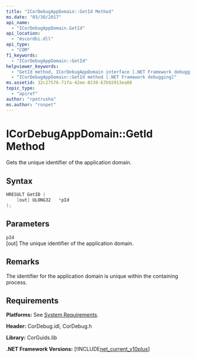 ```yaml
---
title: "ICorDebugAppDomain::GetId Method"
ms.date: "03/30/2017"
api_name: 
  - "ICorDebugAppDomain.GetId"
api_location: 
  - "mscordbi.dll"
api_type: 
  - "COM"
f1_keywords: 
  - "ICorDebugAppDomain::GetId"
helpviewer_keywords: 
  - "GetId method, ICorDebugAppDomain interface [.NET Framework debugging]"
  - "ICorDebugAppDomain::GetId method [.NET Framework debugging]"
ms.assetid: 32c27576-71fa-42ee-8230-67b92913ea08
topic_type: 
  - "apiref"
author: "rpetrusha"
ms.author: "ronpet"
---
```

# ICorDebugAppDomain::GetId Method
Gets the unique identifier of the application domain.  
  
## Syntax  
  
```cpp  
HRESULT GetID (  
    [out] ULONG32   *pId  
);  
```  
  
## Parameters  
 `pId`  
 [out] The unique identifier of the application domain.  
  
## Remarks  
 The identifier for the application domain is unique within the containing process.  
  
## Requirements  
 **Platforms:** See [System Requirements](../../../../docs/framework/get-started/system-requirements.md).  
  
 **Header:** CorDebug.idl, CorDebug.h  
  
 **Library:** CorGuids.lib  
  
 **.NET Framework Versions:** [!INCLUDE[net_current_v10plus](../../../../includes/net-current-v10plus-md.md)]
